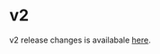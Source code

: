# v2

v2 release changes is availabale [here](https://github.com/ixofoundation/ixo-blockchain/releases/tag/v2.0.0).
